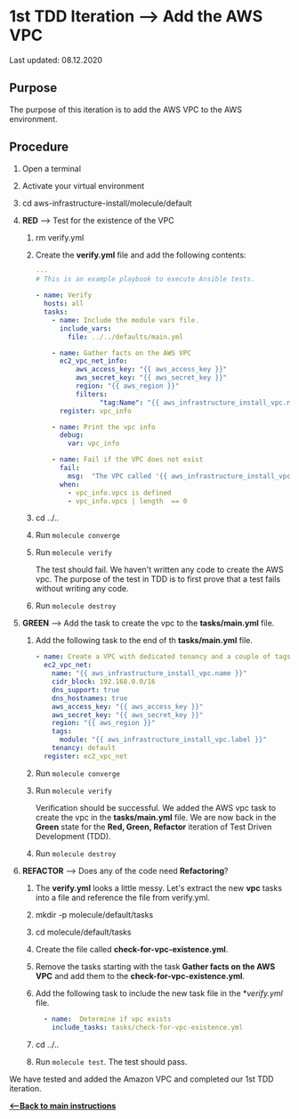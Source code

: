 # 1st TDD Iteration --> Add the AWS VPC

Last updated: 08.12.2020

## Purpose

The purpose of this iteration is to add the AWS VPC to the AWS environment.

## Procedure

1. Open a terminal
2. Activate your virtual environment
1. cd aws-infrastructure-install/molecule/default

1. **RED** --> Test for the existence of the VPC
    
    1. rm verify.yml
    
    1. Create the **verify.yml** file and add the following contents:
    
          ```yaml
          ---
          # This is an example playbook to execute Ansible tests.
          
          - name: Verify
            hosts: all
            tasks:
              - name: Include the module vars file.
                include_vars:
                  file: ../../defaults/main.yml
          
              - name: Gather facts on the AWS VPC
                ec2_vpc_net_info:
                    aws_access_key: "{{ aws_access_key }}"
                    aws_secret_key: "{{ aws_secret_key }}"
                    region: "{{ aws_region }}"
                    filters:
                          "tag:Name": "{{ aws_infrastructure_install_vpc.name }}"
                register: vpc_info
          
              - name: Print the vpc info
                debug:
                  var: vpc_info
          
              - name: Fail if the VPC does not exist
                fail:
                  msg:  "The VPC called '{{ aws_infrastructure_install_vpc.name }}' does not exist."
                when:
                  - vpc_info.vpcs is defined
                  - vpc_info.vpcs | length  == 0
        
          ``` 
         
      1. cd ../..
      1. Run `molecule converge`
      1. Run `molecule verify`
    
            The test should fail.  We haven't written any
            code to create the AWS vpc.
            The purpose of the test in TDD is to
            first prove that a test fails without writing any
            code.
      1. Run `molecule destroy`

1. **GREEN** --> Add the task to create the vpc to the **tasks/main.yml** file.
    1. Add the following task to the end of th **tasks/main.yml** file.
        
        ```yaml
        - name: Create a VPC with dedicated tenancy and a couple of tags
          ec2_vpc_net:
            name: "{{ aws_infrastructure_install_vpc.name }}"
            cidr_block: 192.168.0.0/16
            dns_support: true
            dns_hostnames: true
            aws_access_key: "{{ aws_access_key }}"
            aws_secret_key: "{{ aws_secret_key }}"
            region: "{{ aws_region }}"
            tags:
              module: "{{ aws_infrastructure_install_vpc.label }}"
            tenancy: default
          register: ec2_vpc_net
        ```
            
      1. Run `molecule converge`
      1. Run `molecule verify`
        
            Verification should
            be successful.  We added the AWS vpc task to
             create the vpc in the
            **tasks/main.yml** file.  We are now
            back in the **Green** state for the
            **Red, Green, Refactor** iteration of Test
            Driven Development (TDD).
      1. Run `molecule destroy`
      
1. **REFACTOR** --> Does any of the code need **Refactoring**?

    1. The **verify.yml** looks a little messy.  Let's extract the new **vpc**
        tasks into a file and reference the file from verify.yml.
    1. mkdir -p molecule/default/tasks
    1. cd molecule/default/tasks
    1. Create the file called **check-for-vpc-existence.yml**.
    1. Remove the tasks starting with the task **Gather facts on the AWS VPC**
    and add them to the **check-for-vpc-existence.yml**.
    1. Add the following task to include the new task file in the **verify.yml* file.
    
          ```yaml
            - name:  Determine if vpc exists
              include_tasks: tasks/check-for-vpc-existence.yml
         ``` 
    
    1. cd ../..
    1. Run `molecule test`.  The test should pass.

We have tested and added the Amazon VPC and completed our 1st TDD iteration.

[**<--Back to main instructions**](../readme.md#1stTDD)